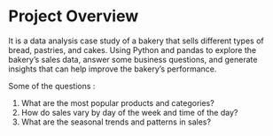 # Project Overview
It is a data analysis case study of a bakery that sells different types of bread, pastries, and cakes. Using Python and pandas to explore the bakery’s sales data, answer some business questions, and generate insights that can help improve the bakery’s performance. 

Some of the questions :

1. What are the most popular products and categories?
2. How do sales vary by day of the week and time of the day?
3. What are the seasonal trends and patterns in sales?
